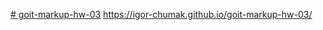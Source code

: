 [# goit-markup-hw-03](https://igor-chumak.github.io/goit-markup-hw-03/)
https://igor-chumak.github.io/goit-markup-hw-03/

